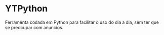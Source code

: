 # YTPython
Ferramenta codada em Python para facilitar o uso do dia a dia, sem ter que se preocupar com anuncios.
